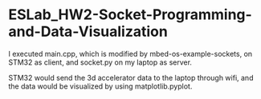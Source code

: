 # ESLab_HW2-Socket-Programming-and-Data-Visualization

I executed main.cpp, which is modified by mbed-os-example-sockets, on STM32 as client, and socket.py on my laptop as server.


STM32 would send the 3d accelerator data to the laptop through wifi, and the data would be visualized by using matplotlib.pyplot.
